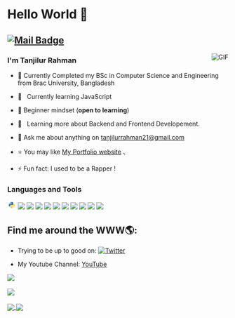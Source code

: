 
# Hello World 👋
 [![Mail Badge](https://img.shields.io/badge/-tanjilurrahman21@gmail.com-c14438?style=flat-square&logo=Gmail&logoColor=white&link=mailto:tanjilurrahman21@gmail.com)](mailto:tanjilurrahman21@gmail.com)
---
<img align="right" alt="GIF" src="https://raw.githubusercontent.com/haoruilee/haoruilee/master/pic/pusheencode.gif" />

### I'm Tanjilur Rahman 

- 🔭 Currently Completed my BSc in Computer Science and Engineering from Brac University, Bangladesh
- 💼 &nbsp; Currently learning JavaScript
- :apple: Beginner mindset (**open to learning**)

- 🌱 &nbsp; Learning more about Backend and Frontend Developement.
- 💬 Ask me about anything on tanjilurrahman21@gmail.com
- :star: You may like [My Portfolio website](http://tanjilurjdot.pythonanywhere.com/) 、 
- ⚡ Fun fact: I used to be a Rapper !

### Languages and Tools

<code><img height="20" src="https://raw.githubusercontent.com/github/explore/80688e429a7d4ef2fca1e82350fe8e3517d3494d/topics/python/python.png"></code>
<code><img height="20" src="https://static.djangoproject.com/img/logos/django-logo-positive.svg"></code>
<code><img height="20" src="https://upload.wikimedia.org/wikipedia/commons/6/6a/JavaScript-logo.png"></code>
<code><img height="20" src="https://upload.wikimedia.org/wikipedia/en/3/30/Java_programming_language_logo.svg"></code>
<code><img height="20" src="https://upload.wikimedia.org/wikipedia/commons/a/a7/React-icon.svg"></code>
<code><img height="20" src="https://upload.wikimedia.org/wikipedia/commons/3/3f/Git_icon.svg"></code>
<code><img height="20" src="https://upload.wikimedia.org/wikipedia/commons/8/87/Sql_data_base_with_logo.png"></code>
<code><img height="20" src="https://upload.wikimedia.org/wikipedia/commons/6/61/HTML5_logo_and_wordmark.svg"></code>
<code><img height="20" src="https://upload.wikimedia.org/wikipedia/commons/d/d5/CSS3_logo_and_wordmark.svg"></code>
<code><img height="20" src="https://upload.wikimedia.org/wikipedia/commons/b/b2/Bootstrap_logo.svg"></code>
<code><img height="20" src="https://upload.wikimedia.org/wikipedia/commons/d/d5/Tailwind_CSS_Logo.svg"></code>

## Find me around the WWW🌎:

<p align="center"> 




- Trying to be up to good on: <a href="https://twitter.com/4thSpiderman"><img src="https://img.shields.io/twitter/follow/PluckyPrecious?label=Twitter&style=social" alt="Twitter"></a> 


- My Youtube Channel: <a href="https://www.youtube.com/channel/UCNnYBRO48MGLOfLCV_L64zg">YouTube</a> 


<img src="https://media.giphy.com/media/LnQjpWaON8nhr21vNW/giphy.gif" width="60"> 


![](https://komarev.com/ghpvc/?username=TanjilurJim&color=ff69b4)

<a href="https://github.com/anuraghazra/github-readme-stats">
  <img height=200 align="center" src="https://github-readme-stats.vercel.app/api?username=TanjilurJim&card_width=330&theme=radical" />
</a>
<a href="https://github.com/anuraghazra/convoychat">
  <img height=200 align="center" src="https://github-readme-stats.vercel.app/api/top-langs?username=TanjilurJim&layout=compact&langs_count=8&card_width=330&theme=radical" />
</a>



